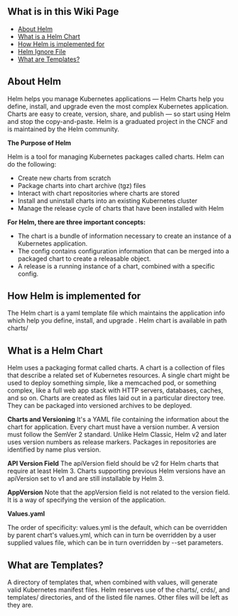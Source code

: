 ## What is in this Wiki Page
- [About Helm](#about-helm)
- [What is a Helm Chart](#What-is-a-Helm-chart)
- [How Helm is implemented for ](#How-Helm-is-implemented-for-)
- [Helm Ignore File](#Helm-Ignore-File)
- [What are Templates?](#What-are-Templates?)

 

## About Helm
Helm helps you manage Kubernetes applications — Helm Charts help you define, install, and upgrade even the most complex Kubernetes application.
Charts are easy to create, version, share, and publish — so start using Helm and stop the copy-and-paste.
Helm is a graduated project in the CNCF and is maintained by the Helm community.

 

**The Purpose of Helm**

 

Helm is a tool for managing Kubernetes packages called charts. Helm can do the following:

 

* Create new charts from scratch
* Package charts into chart archive (tgz) files
* Interact with chart repositories where charts are stored
* Install and uninstall charts into an existing Kubernetes cluster
* Manage the release cycle of charts that have been installed with Helm

 

**For Helm, there are three important concepts:**

 

* The chart is a bundle of information necessary to create an instance of a Kubernetes application.
* The config contains configuration information that can be merged into a packaged chart to create a releasable object.
* A release is a running instance of a chart, combined with a specific config.

 

## How Helm is implemented for 

 

The Helm chart is a yaml template file which maintains the application info which help you define, install, and upgrade .
Helm chart is available in path charts/

 

## What is a Helm Chart

 

Helm uses a packaging format called charts. A chart is a collection of files that describe a related set of Kubernetes resources. A single chart might be used to deploy something simple, like a memcached pod, or something complex, like a full web app stack with HTTP servers, databases, caches, and so on.
Charts are created as files laid out in a particular directory tree. They can be packaged into versioned archives to be deployed.

 

**Charts and Versioning**
It's a YAML file containing the information about the chart for application.
Every chart must have a version number. A version must follow the SemVer 2 standard. Unlike Helm Classic, Helm v2 and later uses version numbers as release markers. Packages in repositories are identified by name plus version.

 

**API Version Field** 
The apiVersion field should be v2 for Helm charts that require at least Helm 3. Charts supporting previous Helm versions have an apiVersion set to v1 and are still installable by Helm 3.

 

**AppVersion**
Note that the appVersion field is not related to the version field. It is a way of specifying the version of the application.

 

**Values.yaml**

 

The order of specificity: values.yml is the default, which can be overridden by parent chart's values.yml, which can in turn be overridden by a user supplied values file, which can be in turn overridden by --set parameters.

 

## What are Templates?

 

A directory of templates that, when combined with values, will generate valid Kubernetes manifest files.
Helm reserves use of the charts/, crds/, and templates/ directories, and of the listed file names. Other files will be left as they are.